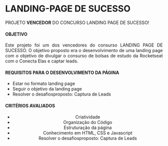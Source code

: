 # LANDING-PAGE DE SUCESSO

<p>PROJETO <strong>VENCEDOR</strong> DO CONCURSO LANDING PAGE DE SUCESSO!</p>

<h4> OBJETIVO </h4>

<p align="justify">
Este projeto foi um dos vencedores do consurso LANDING PAGE DE SUCESSO. O objetivo proposto era o desenvolvimento de uma landing page com o objetivo de divulgar o consurso de bolsas de estudo da Rocketseat com o Conecta Elas e captar leads.
</p>

<h4>REQUISITOS PARA O DESENVOLVIMENTO DA PÁGINA</h4>

<ul align="left">
<li>Estar no formato landing page</li>
<li>Seguir o objetivo da landing page</li>
<li>Resolver o desafiosproposto: Captura de Leads</li>
</ul>

<h4>CRITÉRIOS AVALIADOS</h4>
<ul align="center">
<li>Criatividade</li>
<li>Organização do Código</li>
<li>Estruturação da página</li>
<li>Conhecimento em HTML, CSS e Javascript</li>
<li>Resolver o desafiosproposto: Captura de Leads</li>
</ul>
